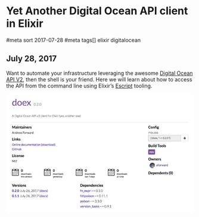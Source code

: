 # Yet Another Digital Ocean API client in Elixir
#meta sort 2017-07-28
#meta tags[] elixir digitalocean
## July 28, 2017

Want to automate your infrastructure leveraging the awesome [Digital Ocean API V2](https://developers.digitalocean.com/documentation/v2/), then the shell is your friend. Here we will learn about how to access the API from the command line using Elixir’s [Escript](https://hexdocs.pm/mix/master/Mix.Tasks.Escript.Build.html) tooling.

![doex API for digital ocean on hex](doex_on_hex.png?raw=true)